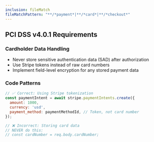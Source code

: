```yaml
---
inclusion: fileMatch
fileMatchPattern: "**/*payment*|**/*card*|**/*checkout*"
---
```


## PCI DSS v4.0.1 Requirements

### Cardholder Data Handling
- Never store sensitive authentication data (SAD) after authorization
- Use Stripe tokens instead of raw card numbers
- Implement field-level encryption for any stored payment data

### Code Patterns
```javascript
// ✅ Correct: Using Stripe tokenization
const paymentIntent = await stripe.paymentIntents.create({
  amount: 1000,
  currency: 'usd',
  payment_method: paymentMethodId, // Token, not card number
});

// ❌ Incorrect: Storing card data
// NEVER do this:
// const cardNumber = req.body.cardNumber;
```